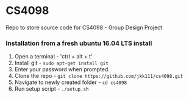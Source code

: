 # CS4098
Repo to store source code for CS4098 - Group Design Project

### Installation from a fresh ubuntu 16.04 LTS install
1. Open a terminal - 'ctrl + alt + t'
2. Install git - ```sudo apt-get install git```
3. Enter your password when prompted.
4. Clone the repo - ```git clone https://github.com/jkk111/cs4098.git```
5. Navigate to newly created folder - ```cd cs4098```
6. Run setup script - ```./setup.sh```

